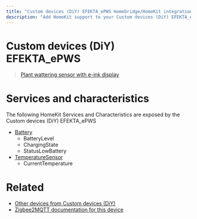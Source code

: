 ```yaml
---
title: "Custom devices (DiY) EFEKTA_ePWS Homebridge/HomeKit integration"
description: "Add HomeKit support to your Custom devices (DiY) EFEKTA_ePWS, using Homebridge, Zigbee2MQTT and homebridge-z2m."
---
```

<!---
This file has been GENERATED using src/docgen/docgen.ts
DO NOT EDIT THIS FILE MANUALLY!
-->
# Custom devices (DiY) EFEKTA_ePWS
> [Plant wattering sensor with e-ink display](https://efektalab.com/epws102)


# Services and characteristics
The following HomeKit Services and Characteristics are exposed by
the Custom devices (DiY) EFEKTA_ePWS

* [Battery](../../battery.md)
  * BatteryLevel
  * ChargingState
  * StatusLowBattery
* [TemperatureSensor](../../sensors.md)
  * CurrentTemperature


# Related
* [Other devices from Custom devices (DiY)](../index.md#custom_devices_diy)
* [Zigbee2MQTT documentation for this device](https://www.zigbee2mqtt.io/devices/EFEKTA_ePWS.html)